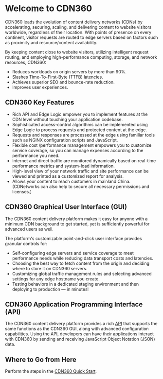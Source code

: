 # Welcome to CDN360

CDN360 leads the evolution of content delivery networks (CDNs) by accelerating, securing, scaling, and delivering content to website visitors worldwide, regardless of their location. With points of presence on every continent, visitor requests are routed to edge servers based on factors such as proximity and resource/content availability.

By keeping content close to website visitors, utilizing intelligent request routing, and employing high-performance computing, storage, and network resources, CDN360:

- Reduces workloads on origin servers by more than 90%.
- Slashes Time-To-First-Byte (TTFB) latencies.
- Achieves superior SEO and bounce-rate reduction.
- Improves user experiences.

## CDN360 Key Features

- Rich API and Edge Logic empower you to implement features at the CDN level without touching your application codebase.
- Sophisticated access-control algorithms can be implemented using Edge Logic to process requests and protected content at the edge.
- Requests and responses are processed at the edge using familiar tools such as NGINX configuration scripts and JavaScript.
- Flexible cost /performance management empowers you to customize service coverage, so you can manage expenses according to the performance you need.
- Internet and direct traffic are monitored dynamically based on real-time performance metrics and system-load information.
- High-level view of your network traffic and site performance can be viewed and printed as a customized report for analysis.
- Allows your content to reach customers in mainland China. (CDNetworks can also help to secure all necessary permissions and licenses.)

## CDN360 Graphical User Interface (GUI)

The CDN360 content delivery platform makes it easy for anyone with a minimum CDN background to get started, yet is sufficiently powerful for advanced users as well.

The platform's customizable point-and-click user interface provides granular controls for:

- Self-configuring edge servers and service coverage to meet performance needs while reducing data transport costs and latencies.
- Choosing the best way to fetch content from the origin and deciding where to store it on CDN360 servers.
- Customizing global traffic management rules and selecting advanced settings for any edge hostname you create.
- Testing behaviors in a dedicated staging environment and then deploying to production — in minutes! 

## CDN360 Application Programming Interface (API)

The CDN360 content delivery platform provides a rich [API](</apidocs>) that supports the same functions as the CDN360 GUI, along with advanced configuration capabilities. Using the API, developers can have their applications interact with CDN360 by sending and receiving JavaScript Object Notation (JSON) data.

## Where to Go from Here

Perform the steps in the [CDN360 Quick Start](</docs/getting-started.md>).

